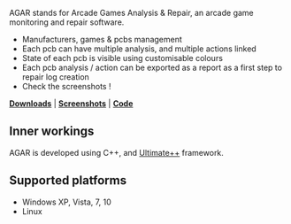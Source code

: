 AGAR stands for Arcade Games Analysis & Repair, an arcade game monitoring and repair software.

- Manufacturers, games & pcbs management
- Each pcb can have multiple analysis, and multiple actions linked
- State of each pcb is visible using customisable colours
- Each pcb analysis / action can be exported as a report as a first step to repair log creation
- Check the screenshots !

**[Downloads](https://github.com/rtoumazet/agar/releases)** | 
**[Screenshots](https://github.com/rtoumazet/agar/wiki/Screenshots)** | 
**[Code](https://github.com/rtoumazet/agar)**

## Inner workings

AGAR is developed using C++, and [Ultimate++](http://ultimatepp.org) framework.

## Supported platforms
- Windows XP, Vista, 7, 10
- Linux
